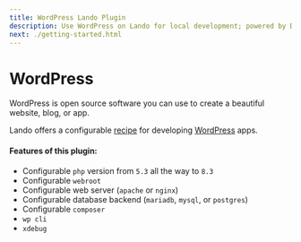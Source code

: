 ```yaml
---
title: WordPress Lando Plugin
description: Use WordPress on Lando for local development; powered by Docker and Docker Compose, config php version, swap db backends or web server, use composer, wp cli, xdebug and custom config files, oh and also import and export databases.
next: ./getting-started.html
---
```


# WordPress

WordPress is open source software you can use to create a beautiful website, blog, or app.

Lando offers a configurable [recipe](https://docs.lando.dev/landofile/recipes.html) for developing [WordPress](https://wordpress.org/) apps.

#### Features of this plugin:

* Configurable `php` version from `5.3` all the way to `8.3`
* Configurable `webroot`
* Configurable web server (`apache` or `nginx`)
* Configurable database backend (`mariadb`, `mysql`, or `postgres`)
* Configurable `composer`
* `wp cli`
* `xdebug`

